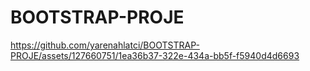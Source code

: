 # BOOTSTRAP-PROJE

https://github.com/yarenahlatci/BOOTSTRAP-PROJE/assets/127660751/1ea36b37-322e-434a-bb5f-f5940d4d6693
